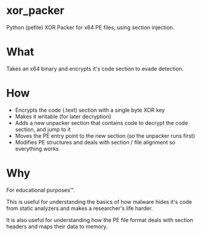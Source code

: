 # xor_packer
Python (pefile) XOR Packer for x64 PE files, using section injection.

# What
Takes an x64 binary and encrypts it's code section to evade detection.

# How
- Encrypts the code (.text) section with a single byte XOR key
- Makes it writable (for later decryption)
- Adds a new unpacker section that contains code to decrypt the code section, and jump to it
- Moves the PE entry point to the new section (so the unpacker runs first)
- Modifies PE structures and deals with section / file alignment so everything works

# Why
For educational purposes™️.

This is useful for understanding the basics of how malware hides it's code from static analyzers and makes a researcher's life harder.

It is also useful for understanding how the PE file format deals with section headers and maps their data to memory.

